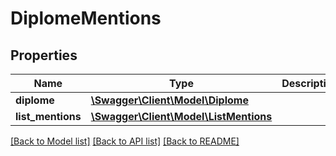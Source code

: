 # DiplomeMentions

## Properties
Name | Type | Description | Notes
------------ | ------------- | ------------- | -------------
**diplome** | [**\Swagger\Client\Model\Diplome**](Diplome.md) |  | [optional] 
**list_mentions** | [**\Swagger\Client\Model\ListMentions**](ListMentions.md) |  | [optional] 

[[Back to Model list]](../README.md#documentation-for-models) [[Back to API list]](../README.md#documentation-for-api-endpoints) [[Back to README]](../README.md)


